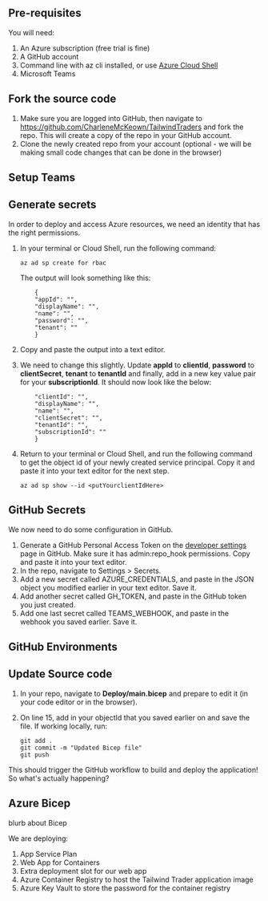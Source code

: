 ## Pre-requisites

You will need:

1. An Azure subscription (free trial is fine)
1. A GitHub account
1. Command line with az cli installed, or use [Azure Cloud Shell](http://shell.azure.com/)
1. Microsoft Teams

## Fork the source code

1. Make sure you are logged into GitHub, then navigate to https://github.com/CharleneMcKeown/TailwindTraders and fork the repo. This will create a copy of the repo in your GitHub account. 
1. Clone the newly created repo from your account (optional - we will be making small code changes that can be done in the browser)

## Setup Teams



## Generate secrets

In order to deploy and access Azure resources, we need an identity that has the right permissions.

1. In your terminal or Cloud Shell, run the following command:

    ```
    az ad sp create for rbac
    ```

    The output will look something like this:
    ```
        {
        "appId": "",
        "displayName": "",
        "name": "",
        "password": "",
        "tenant": ""
        }
    ```
1. Copy and paste the output into a text editor.
1. We need to change this slightly. Update **appId** to **clientId**, **password** to **clientSecret**, **tenant** to **tenantId** and finally, add in a new key value pair for your **subscriptionId**. It should now look like the below: 

    ``` {
        "clientId": "",
        "displayName": "",
        "name": "",
        "clientSecret": "",
        "tenantId": "",
        "subscriptionId": ""
        }
    ```

1. Return to your terminal or Cloud Shell, and run the following command to get the object id of your newly created service principal. Copy it and paste it into your text editor for the next step. 
    ```
    az ad sp show --id <putYourclientIdHere>
    ```

## GitHub Secrets

We now need to do some configuration in GitHub. 

1. Generate a GitHub Personal Access Token on the [developer settings](https://github.com/settings/tokens) page in GitHub. Make sure it has admin:repo_hook permissions. Copy and paste it into your text editor. 
1. In the repo, navigate to Settings > Secrets. 
1. Add a new secret called AZURE_CREDENTIALS, and paste in the JSON object you modified earlier in your text editor. Save it.
1. Add another secret called GH_TOKEN, and paste in the GitHub token you just created.
1. Add one last secret called TEAMS_WEBHOOK, and paste in the webhook you saved earlier. Save it. 

## GitHub Environments


## Update Source code

1. In your repo, navigate to **Deploy/main.bicep** and prepare to edit it (in your code editor or in the browser).
1. On line 15, add in your objectId that you saved earlier on and save the file. If working locally, run:

    ```
    git add .
    git commit -m "Updated Bicep file"
    git push
    ```
This should trigger the GitHub workflow to build and deploy the application! So what's actually happening? 

## Azure Bicep

blurb about Bicep

We are deploying:

1. App Service Plan
1. Web App for Containers
1. Extra deployment slot for our web app
1. Azure Container Registry to host the Tailwind Trader application image
1. Azure Key Vault to store the password for the container registry


